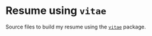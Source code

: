 # Resume using `vitae`

Source files to build my resume using the [`vitae`](https://github.com/ropenscilabs/vitae) package. 
